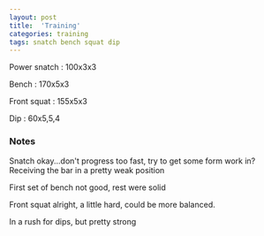 ```yaml
---
layout: post
title:  'Training'
categories: training
tags: snatch bench squat dip
---
```


Power snatch :   100x3x3

Bench   :   170x5x3

Front squat   :   155x5x3

Dip  :   60x5,5,4

### Notes

Snatch okay...don't progress too fast, try to get some form work in? Receiving the bar in a pretty weak position

First set of bench not good, rest were solid

Front squat alright, a little hard, could be more balanced.

In a rush for dips, but pretty strong
